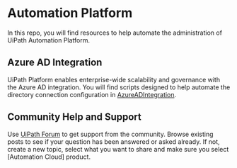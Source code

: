 # Automation Platform
In this repo, you will find resources to help automate the administration of UiPath Automation Platform.

## Azure AD Integration
UiPath Platform enables enterprise-wide scalability and governance with the Azure AD integration. You will find scripts designed to help automate the directory connection configuration in [AzureADIntegration](AzureADIntegration). 

## Community Help and Support
Use [UiPath Forum](https://forum.uipath.com/) to get support from the community. Browse existing posts to see if your question has been answered or asked already. If not, create a new topic, select what you want to share and make sure you select [Automation Cloud] product.
